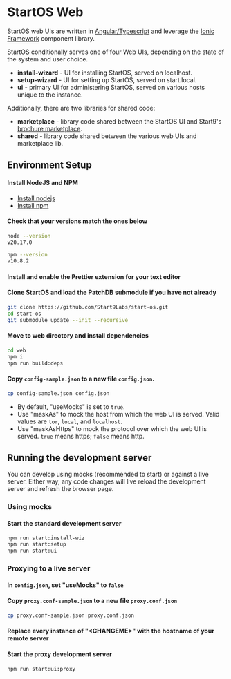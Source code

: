 # StartOS Web

StartOS web UIs are written in [Angular/Typescript](https://angular.io/docs) and leverage the [Ionic Framework](https://ionicframework.com/) component library.

StartOS conditionally serves one of four Web UIs, depending on the state of the system and user choice.

- **install-wizard** - UI for installing StartOS, served on localhost.
- **setup-wizard** - UI for setting up StartOS, served on start.local.
- **ui** - primary UI for administering StartOS, served on various hosts unique to the instance.

Additionally, there are two libraries for shared code:

- **marketplace** - library code shared between the StartOS UI and Start9's [brochure marketplace](https://github.com/Start9Labs/brochure-marketplace).
- **shared** - library code shared between the various web UIs and marketplace lib.

## Environment Setup

#### Install NodeJS and NPM

- [Install nodejs](https://nodejs.org/en/)
- [Install npm](https://www.npmjs.com/get-npm)

#### Check that your versions match the ones below

```sh
node --version
v20.17.0

npm --version
v10.8.2
```

#### Install and enable the Prettier extension for your text editor

#### Clone StartOS and load the PatchDB submodule if you have not already

```sh
git clone https://github.com/Start9Labs/start-os.git
cd start-os
git submodule update --init --recursive
```

#### Move to web directory and install dependencies

```sh
cd web
npm i
npm run build:deps
```

#### Copy `config-sample.json` to a new file `config.json`.

```sh
cp config-sample.json config.json
```

- By default, "useMocks" is set to `true`.
- Use "maskAs" to mock the host from which the web UI is served. Valid values are `tor`, `local`, and `localhost`.
- Use "maskAsHttps" to mock the protocol over which the web UI is served. `true` means https; `false` means http.

## Running the development server

You can develop using mocks (recommended to start) or against a live server. Either way, any code changes will live reload the development server and refresh the browser page.

### Using mocks

#### Start the standard development server

```sh
npm run start:install-wiz
npm run start:setup
npm run start:ui
```

### Proxying to a live server

#### In `config.json`, set "useMocks" to `false`

#### Copy `proxy.conf-sample.json` to a new file `proxy.conf.json`

```sh
cp proxy.conf-sample.json proxy.conf.json
```

#### Replace every instance of "\<CHANGEME>\" with the hostname of your remote server

#### Start the proxy development server

```sh
npm run start:ui:proxy
```
